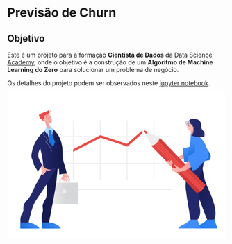 # Previsão de Churn

## Objetivo

Este é um projeto para a formação __Cientista de Dados__ da [Data Science Academy](https://www.datascienceacademy.com.br), onde o objetivo é a construção de um __Algoritmo de Machine Learning do Zero__ para solucionar um problema de negócio.

Os detalhes do projeto podem ser observados neste [jupyter notebook](https://github.com/pedrohrafael/data-science/blob/main/projects/datascienceacademy/churn_prediction/notebooks/LogisticRegression.ipynb).

![](https://raw.githubusercontent.com/pedrohrafael/data-science/main/img/clip-1687.png)